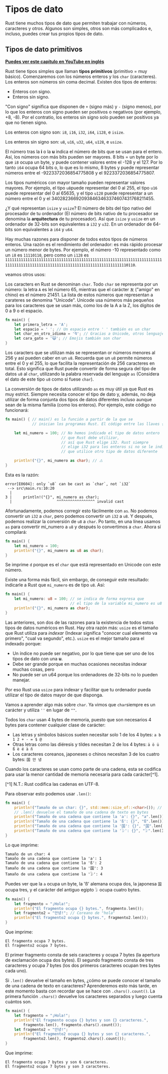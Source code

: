 # Tipos de dato

Rust tiene muchos tipos de dato que permiten trabajar con números, caracteres y otros. Algunos son simples, otros son más complicados e, incluso, puedes crear tus propios tipos de dato.

## Tipos de dato primitivos
**[Puedes ver este capítulo en YouTube en inglés](https://youtu.be/OxTPU5UGMhs)**

Rust tiene tipos simples que llaman **tipos primitivos** (primitivo = muy básico). Comenzaremos con los números enteros y los `char` (caracteres). Los enteros son números sin coma decimal. Existen dos tipos de enteros:

- Enteros con signo.
- Enteros sin signo.

"Con signo" significa que disponen de `+` (signo más) y `-` (signo menos), por lo que los enteros con signo pueden ser positivos o negativos (por ejemplo, +8, -8). Por el contratio, los enteros sin signo solo pueden ser positivos ya que no tienen signo.

Los enteros con signo son: `i8`, `i16`, `i32`, `i64`, `i128`, e `isize`.

Los enteros sin signo son: `u8`, `u16`, `u32`, `u64`, `u128`, e `usize`.

El número tras la **i** o la **u** indica el número de bits que se usan para el entero. Así, los números con más bits pueden ser mayores. 8 bits = un byte por lo que `i8` ocupa un byte, y puede contener valores entre el -128 y el 127. Por lo tanto `i64` ocupa 64 bits o, lo que es lo mismo, 8 bytes y puede representar números entre el -9223372036854775808 y el 9223372036854775807.

Los tipos numéricos con mayor tamaño pueden representar valores mayores. Por ejemplo, el tipo `u8`puede representar del 0 al 255, el tipo `u16` puede representar del 0 al 65635, y el tipo `u128` puede representar a un número entre el 0 y el 340282366920938463463374607431768211455.

¿Y qué representan `isize` y `usize`? El número de bits del tipo nativo del procesador de tu ordenador (El número de bits nativo de tu procesador se denomina la **arquitectura** de tu procesador). Así que `isize` y `usize` en un ordenador de 32-bits son equivalentes a `i32` y `u32`. En un ordenador de 64-bits son equivalentes a `i64` y `u64`.

Hay muchas razones para disponer de todos estos tipos de números enteros. Una razón es el rendimiento del ordenador: es más rápido procesar un número menor de bytes. Por ejemplo, el número -10 representado como un `i8` es `11110110`, pero como un `i128` es `11111111111111111111111111111111111111111111111111111111111111111111111111111111111111111111111111111111111111111111111111110110`. 

veamos otros usos:

Los caracters en Rust se denominan `char`. Todo `char` se representa por un número: la letra `A` es lel número 65, mientras que el carácter `友` ("amigo" en chino) es el número 21451. La lista de estos números que representan a carateres se denomina "Unicode". Unicode usa números más pequeños para los caracteres que se usan más, como los de la A a la Z, los dígitos de 0 a 9 o el espacio.


```rust
fn main() {
    let primera_letra = 'A';
    let espacio = ' '; // Un espacio entre ' ' también es un char
    let char_en_otro_idioma = 'Ꮔ'; // Gracias a Unicode, otros lenguajes, como el Cherokee, también se visualizan bien
    let cara_gato = '😺'; // Emojis también son char
}
```

Los caracters que se utilizan más se representan or números menores al 256 y así pueden caber en un `u8`. Recuerda que un `u8` permite números entre el 0 y el 255, lo que facilita la representación de 256 caracteres en total. Esto significa que Rust puede convertir de forma segura del tipo de datos `u8` al `char`, utilizando la palabra reservada del lenguaje `as` (Considera el dato de este tipo `u8` como si fuese `char`).

La conversión de tipos de datos utilizando `as` es muy útil ya que Rust es muy estrict. Siempre necesita conocer el tipo de dato y, además, no deja utilizar de forma conjunta dos tipos de datos diferentes incluso aunque sean de la misma familia (como los enteros). Por ejemplo, este código no funcionará:

```rust
fn main() { // main() es la función a partir de la que se 
            // inician los programas Rust. El código entre las llaves {}

    let mi_numero = 100; // No hemos indicado el tipo de datos entero
                         // que Rust debe utilizar,
                         // así que Rust elige i32. Rust siempre
                         // elige i32 para los enteros si no se le indica
                         // que utilice otro tipo de datos diferente

    println!("{}", mi_numero as char); // ⚠️
}
```

Esta es la razón:


```text
error[E0604]: only `u8` can be cast as `char`, not `i32`
 --> src\main.rs:10:20
  |
3 |     println!("{}", mi_numero as char);
  |                    ^^^^^^^^^^^^^^^^^ invalid cast
```

Afortunadamente, podemos corregir esto fácilmente con `as`. No podemos convertir un `i32` a `char`, pero podemos convertir un `i32` a `u8`. Y después, podemos realizar la conversión de `u8` a `char`. Po tanto, en una línea usamos `as` para convertir mi_numero a `u8` y después lo convertimos a `char`. Ahora sí compilará:

```rust
fn main() { 
    let mi_numero = 100; 
    println!("{}", mi_numero as u8 as char);
}
```

Se imprime `d` porque es el `char` que está representado en Unicode con este número.

Existe una forma más fácil, sin embargo, de conseguir este resultado: indicarle a Rust que `mi_numero` es de tipo `u8`. Así:


```rust
fn main() { 
    let mi_numero: u8 = 100; // se indica de forma expresa que
                             // el tipo de la variable mi_numero es u8
    println!("{}", mi_numero as char);
}
```

Las anteriores, son dos de las razones para la existencia de todos estos tipos de datos numéricos en Rust. Hay otra razón más: `usize` es el tamaño que Rust utiliza para *indexar* (Indexar significa "conocer cual elemento va primero", "cual va segundo", etc.). `usize` es el mejor tamaño para el indexado porque:

- Un índice no puede ser negativo, por lo que tiene que ser uno de los tipos de dato con una **u**.
- Debe ser grande porque en muchas ocasiones necesitas indexar muchas cosas, pero
- No puede ser un u64 porque los ordenadores de 32-bits no lo pueden manejar.

Por eso Rust usa `usize` para indexar y facilitar que tu ordenador pueda utilizar el tipo de datos mayor de que disponga.

Vamos a aprender algo más sobre `char`. Ya vimos que `char`siempre es un carácter y utiliza `''` en lugar de `""`.

Todos los `char` usan 4 bytes de memoria, puesto que son necesarios 4 bytes para contener cualquier clase de carácter:

- Las letras y símbolos básicos suelen necesitar solo 1 de los 4 bytes: `a b 1 2 + - = $ @`
- Otras letras como las diéresis y tildes necesitan 2 de los 4 bytes: `ä ö ü ß è é à ñ`
- Los caracteres coreanos, japoneses o chinos necesitan 3 de los cuatro bytes: `国 안 녕`

Cuando los caracteres se usan como parte de una cadena, esta se codifica para usar la menor cantidad de memoria necesaria para cada carácter[^1].

[^1] N.T.: Rust codifica las cadenas en UTF-8.

Para observar esto podemos usar `.len()`:

```rust
fn main() {
    println!("Tamaño de un char: {}", std::mem::size_of::<char>()); // 4 bytes
    // .len() devuelve el tamaño de una cadena de texto en bytes
    println!("Tamaño de una cadena que contiene la 'a': {}", "a".len());
    println!("Tamaño de una cadena que contiene la 'ß': {}", "ß".len());
    println!("Tamaño de una cadena que contiene la '国': {}", "国".len());
    println!("Tamaño de una cadena que contiene la '𓅱': {}", "𓅱".len());
}
```

Lo que imprime:

```text
Tamaño de un char: 4
Tamaño de una cadena que contiene la 'a': 1
Tamaño de una cadena que contiene la 'ß': 2
Tamaño de una cadena que contiene la '国': 3
Tamaño de una cadena que contiene la '𓅱': 4
```

Puedes ver que la `a` ocupa un byte, la 'ß' alemana ocupa dos, la japonesa `国` ocupa tres, y el carácter del antiguo egipto `𓅱` ocupa cuatro bytes.

```rust
fn main() {
    let fragmento = "¡Hola!";
    println!("El fragmento ocupa {} bytes.", fragmento.len());
    let fragmento2 = "안녕!"; // Coreano de "hola"
    println!("El fragmento2 ocupa {} bytes.", fragmento2.len());
}
```

Que imprime:

```text
El fragmento ocupa 7 bytes.
El fragmento2 ocupa 7 bytes.
```

El primer fragmento consta de seis caracteres y ocupa 7 bytes (la apertura de exclamación ocupa dos bytes). El segundo fragmento consta de tres caracteres y ocupa 7 bytes (los dos primeros caracteres ocupan tres bytes cada uno).

Si `.len()` devuelve el tamaño en bytes, ¿cómo se puede conocer el tamaño de una cadena de texto en caracteres? Aprenderemos esto más tarde, en este momento basta con recordar que se hace con `.chars().count()`. La primera función `.chars()` devuelve los caracteres separados y luego cuenta cuántos son.


```rust
fn main() {
    let fragmento = "¡Hola!";
    println!("El fragmento ocupa {} bytes y son {} caracteres.",
        fragmento.len(), fragmento.chars().count());
    let fragmento2 = "안녕!";
    println!("El fragmento2 ocupa {} bytes y son {} caracteres.",
        fragmento2.len(), fragmento2.chars().count());
}
```

Que imprime:

```text
El fragmento ocupa 7 bytes y son 6 caracteres.
El fragmento2 ocupa 7 bytes y son 3 caracteres.
```
